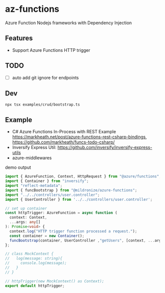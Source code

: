 # az-functions
Azure Function Nodejs frameworks with Dependency Injection

## Features
- Support Azure Functions HTTP trigger


## TODO
- [ ] auto add git ignore for endpoints

## Dev

```
npx tsx examples/crud/bootstrap.ts
```

## Example
- C# Azure Functions In-Process with REST Example https://markheath.net/post/azure-functions-rest-csharp-bindings, https://github.com/markheath/funcs-todo-csharp/
- Inversify Express Util: https://github.com/inversify/inversify-express-utils
- azure-middlewares


demo output
```ts
import { AzureFunction, Context, HttpRequest } from "@azure/functions";
import { Container } from "inversify";
import "reflect-metadata";
import { funcBootstrap } from "@mildronize/azure-functions";
import "../../controllers/user.controller";
import { UserController } from '../../controllers/user.controller';

// set up container
const httpTrigger: AzureFunction = async function (
  context: Context,
  ...args: any[]
): Promise<void> {
  context.log("HTTP trigger function processed a request.");
  const container = new Container();
  funcBootstrap(container, UserController ,"getUsers", [context, ...args]);
};

// class MockContext {
//   log(message: string){
//     console.log(message);
//   }
// }

// httpTrigger(new MockContext() as Context);
export default httpTrigger;
```